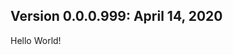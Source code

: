 Version 0.0.0.999:  April 14, 2020
-------------------------------------------------------------------------------

Hello World!
